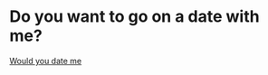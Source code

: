 # Do you want to go on a date with me?
[Would you date me](https://hmen5656.github.io/would_you_date_me/)